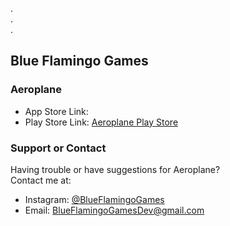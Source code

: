 .  
.  
.  
## Blue Flamingo Games


### Aeroplane


- App Store Link: 
- Play Store Link: [Aeroplane Play Store](https://play.google.com/store/apps/details?id=com.BlueFlamingoGames.Aeroplane)


### Support or Contact

Having trouble or have suggestions for Aeroplane?  
Contact me at:  

- Instagram: [@BlueFlamingoGames](https://www.instagram.com/blue_flamingo_games/)
- Email: BlueFlamingoGamesDev@gmail.com
